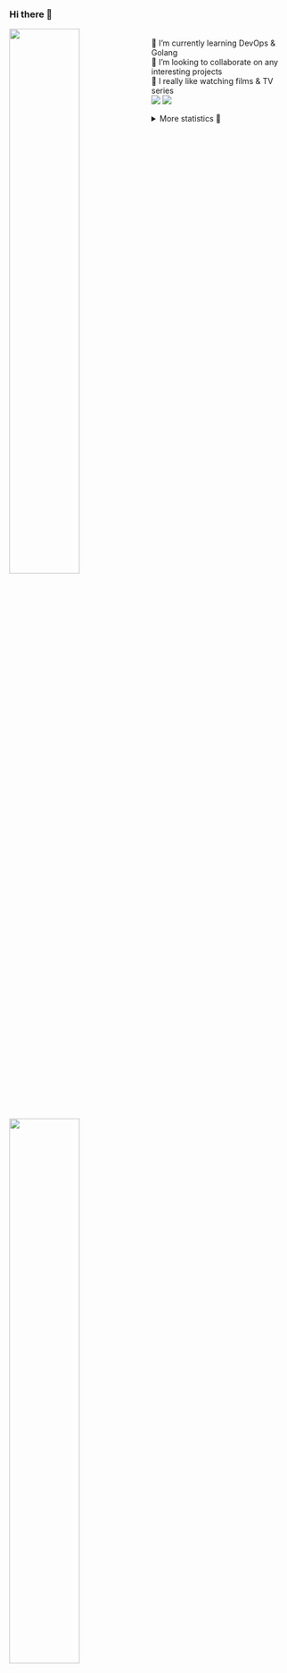 ### Hi there 👋


[<img align="left" width="50%" src="https://github-readme-stats.vercel.app/api?username=rufusnufus&hide=issues&show_icons=true&count_private=true&theme=transparent&title_color=FF6F40&text_color=FBF9F8&icon_color=F48242&hide_border=true&hide_title=true#gh-dark-mode-only">](https://metrics.lecoq.io/rufusnufus#gh-dark-mode-only)
[<img align="left" width="50%" src="https://github-readme-stats.vercel.app/api?username=rufusnufus&hide=issues&show_icons=true&count_private=true&theme=transparent&title_color=FF6533&text_color=4D4644&icon_color=FF8038&hide_border=true&hide_title=true#gh-light-mode-only">](https://metrics.lecoq.io/rufusnufus#gh-light-mode-only)

<p>
  <br>
  🌱 I’m currently learning DevOps & Golang</br>
  👯 I’m looking to collaborate on any interesting projects</br>
  🎥 I really like watching films & TV series</br>
  <a href="https://linkedin.com/in/rufusnufus"><img src="https://img.shields.io/badge/linkedin-0077B5.svg?style=for-the-badge&logo=linkedin&logoColor=white"/></a>
  <a href="https://t.me/rufusnufus"><img src="https://img.shields.io/badge/-telegram-black?style=for-the-badge&color=blue&logo=telegram"/></a>
</p>

<p text-align="left">
<details>
  <summary>More statistics 👀</summary><br/>

<!--START_SECTION:waka-->
![Code Time](http://img.shields.io/badge/Code%20Time-764%20hrs%2047%20mins-blue)

![Profile Views](http://img.shields.io/badge/Profile%20Views-6-blue)

**I'm an Early 🐤** 

```text
🌞 Morning                6907 commits        █████░░░░░░░░░░░░░░░░░░░░   20.79 % 
🌆 Daytime                19389 commits       ███████████████░░░░░░░░░░   58.37 % 
🌃 Evening                6181 commits        █████░░░░░░░░░░░░░░░░░░░░   18.61 % 
🌙 Night                  738 commits         █░░░░░░░░░░░░░░░░░░░░░░░░   02.22 % 
```
📅 **I'm Most Productive on Wednesday** 

```text
Monday                   6687 commits        █████░░░░░░░░░░░░░░░░░░░░   20.13 % 
Tuesday                  5726 commits        ████░░░░░░░░░░░░░░░░░░░░░   17.24 % 
Wednesday                7354 commits        ██████░░░░░░░░░░░░░░░░░░░   22.14 % 
Thursday                 6125 commits        █████░░░░░░░░░░░░░░░░░░░░   18.44 % 
Friday                   5927 commits        ████░░░░░░░░░░░░░░░░░░░░░   17.84 % 
Saturday                 801 commits         █░░░░░░░░░░░░░░░░░░░░░░░░   02.41 % 
Sunday                   595 commits         ░░░░░░░░░░░░░░░░░░░░░░░░░   01.79 % 
```


📊 **This Week I Spent My Time On** 

```text
💬 Programming Languages: 
No Activity Tracked This Week

🔥 Editors: 
No Activity Tracked This Week
```

**I Mostly Code in Go** 

```text
Go                       21 repos            █████░░░░░░░░░░░░░░░░░░░░   19.63 % 
Python                   19 repos            ████░░░░░░░░░░░░░░░░░░░░░   17.76 % 
Shell                    6 repos             █░░░░░░░░░░░░░░░░░░░░░░░░   05.61 % 
Smarty                   5 repos             █░░░░░░░░░░░░░░░░░░░░░░░░   04.67 % 
Kotlin                   3 repos             █░░░░░░░░░░░░░░░░░░░░░░░░   02.80 % 
```




 Last Updated on 26/07/2024 00:59:24 UTC
<!--END_SECTION:waka-->

</details>
</p>
